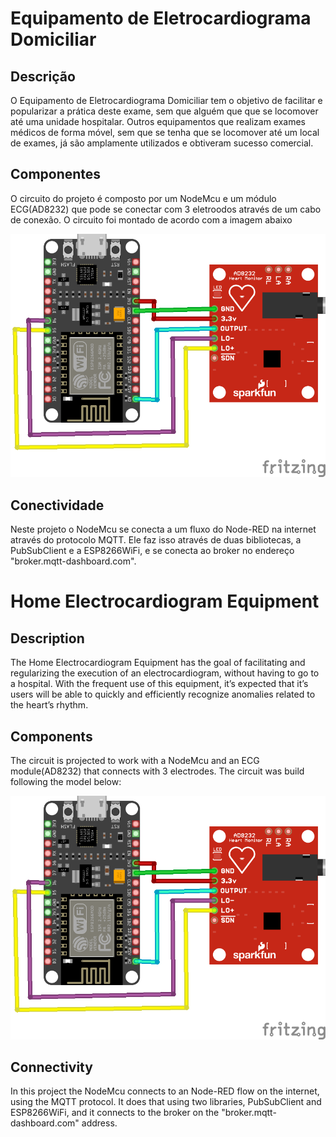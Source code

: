 # Equipamento de Eletrocardiograma Domiciliar

## Descrição
O Equipamento de Eletrocardiograma Domiciliar tem o objetivo de facilitar e popularizar a prática deste exame, sem que alguém que que se locomover até uma unidade hospitalar. Outros equipamentos que realizam exames médicos de forma móvel, sem que se tenha que se locomover até um local de exames, já são amplamente utilizados e obtiveram sucesso comercial.

## Componentes
O circuito do projeto é composto por um NodeMcu e um módulo ECG(AD8232) que pode se conectar com 3 eletroodos através de um cabo de conexão. O circuito foi montado de acordo com a imagem abaixo 

![alt text](https://github.com/arthurgcorrea/Ecg/blob/7722439268c9c18847e11d441b4d22304f823f24/Modelo%20Circuito.png)

## Conectividade
Neste projeto o NodeMcu se conecta a um fluxo do Node-RED na internet através do protocolo MQTT. Ele faz isso através de duas bibliotecas, a PubSubClient e a ESP8266WiFi, e se conecta ao broker no endereço "broker.mqtt-dashboard.com".

#
#

# Home Electrocardiogram Equipment

## Description
The Home Electrocardiogram Equipment has the goal of facilitating and regularizing the execution of an electrocardiogram, without having to go to a hospital. With the frequent use of this equipment, it’s expected that it’s users will be able to quickly and efficiently recognize anomalies related to the heart’s rhythm.

## Components
The circuit is projected to work with a NodeMcu and an ECG module(AD8232) that connects with 3 electrodes. The circuit was build following the model below:

![alt text](https://github.com/arthurgcorrea/Ecg/blob/7722439268c9c18847e11d441b4d22304f823f24/Modelo%20Circuito.png)

## Connectivity
In this project the NodeMcu connects to an Node-RED flow on the internet, using the MQTT protocol. It does that using two libraries, PubSubClient and ESP8266WiFi, and it connects to the broker on the "broker.mqtt-dashboard.com" address.
